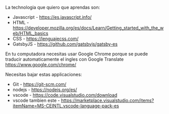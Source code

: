 La technologia que quiero que aprendas son:
- Javascript - https://es.javascript.info/
- HTML - https://developer.mozilla.org/es/docs/Learn/Getting_started_with_the_web/HTML_basics
- CSS - https://lenguajecss.com/
- GatsbyJS - https://github.com/gatsbyjs/gatsby-es

En tu computadora necesitas usar Google Chrome porque se puede traducir automaticamente el ingles con Google Translate
https://www.google.com/chrome/

Necesitas bajar estas applicaciones:
- Git - https://git-scm.com/
- nodejs - https://nodejs.org/es/
- vscode - https://code.visualstudio.com/download
- vscode tambien este - https://marketplace.visualstudio.com/items?itemName=MS-CEINTL.vscode-language-pack-es
